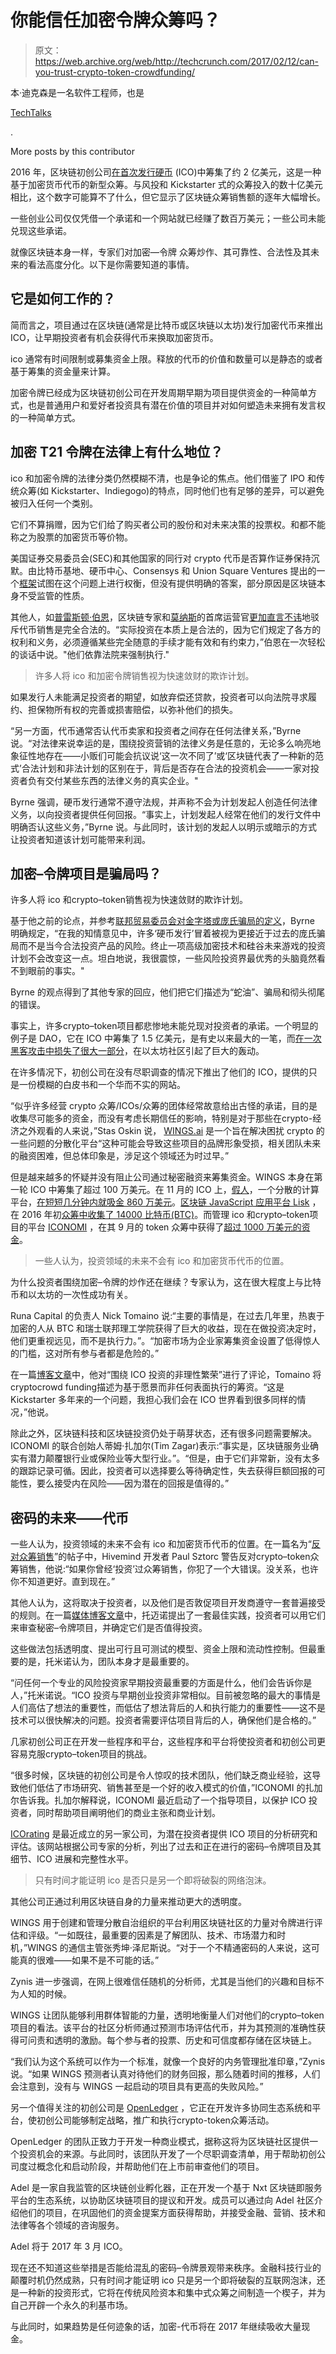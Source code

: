 # 你能信任加密令牌众筹吗？

> 原文：<https://web.archive.org/web/http://techcrunch.com/2017/02/12/can-you-trust-crypto-token-crowdfunding/>

本·迪克森是一名软件工程师，也是

[TechTalks](https://web.archive.org/web/20230316110744/https://bdtechtalks.com/)

.

More posts by this contributor

2016 年，区块链初创公司[在](https://web.archive.org/web/20230316110744/http://www.ibtimes.co.uk/all-you-need-know-about-ico-investment-1597201)[首次发行硬币](https://web.archive.org/web/20230316110744/http://www.investopedia.com/terms/i/initial-coin-offering-ico.asp) (ICO)中筹集了约 2 亿美元，这是一种基于加密货币代币的新型众筹。与风投和 Kickstarter 式的众筹投入的数十亿美元相比，这个数字可能算不了什么，但它显示了区块链众筹销售额的逐年大幅增长。

一些创业公司仅仅凭借一个承诺和一个网站就已经赚了数百万美元；一些公司未能兑现这些承诺。

就像区块链本身一样，专家们对加密—令牌 众筹炒作、其可靠性、合法性及其未来的看法高度分化。以下是你需要知道的事情。

## 它是如何工作的？

简而言之，项目通过在区块链(通常是比特币或区块链以太坊)发行加密代币来推出 ICO，让早期投资者有机会获得代币来换取加密货币。

ico 通常有时间限制或募集资金上限。释放的代币的价值和数量可以是静态的或者基于筹集的资金量来计算。

加密令牌已经成为区块链初创公司在开发周期早期为项目提供资金的一种简单方式，也是普通用户和爱好者投资具有潜在价值的项目并对如何塑造未来拥有发言权的一种简单方式。

## 加密 T21 令牌在法律上有什么地位？

ico 和加密令牌的法律分类仍然模糊不清，也是争论的焦点。他们借鉴了 IPO 和传统众筹(如 Kickstarter、Indiegogo)的特点，同时他们也有足够的差异，可以避免被归入任何一个类别。

它们不算捐赠，因为它们给了购买者公司的股份和对未来决策的投票权。和都不能称之为股票的加密货币等价物。

美国证券交易委员会(SEC)和其他国家的同行对 crypto 代币是否算作证券保持沉默。由比特币基地、硬币中心、Consensys 和 Union Square Ventures 提出的一个[框架](https://web.archive.org/web/20230316110744/https://www.coinbase.com/legal/securities-law-framework.pdf)试图在这个问题上进行权衡，但没有提供明确的答案，部分原因是区块链本身不受监管的性质。

其他人，如[普雷斯顿·伯恩](https://web.archive.org/web/20230316110744/https://www.crunchbase.com/person/preston-byrne#/entity)，区块链专家和[莫纳斯](https://web.archive.org/web/20230316110744/https://monax.io/)的首席运营官[更加直言不讳](https://web.archive.org/web/20230316110744/https://prestonbyrne.com/2016/12/08/against-tokens-part-ii/)地驳斥代币销售是完全合法的。“实际投资在本质上是合法的，因为它们规定了各方的权利和义务，必须遵循某些完全随意的手续才能有效和有约束力，”伯恩在一次轻松的谈话中说。"他们依靠法院来强制执行."

> 许多人将 ico 和加密令牌销售视为快速敛财的欺诈计划。

如果发行人未能满足投资者的期望，如放弃偿还贷款，投资者可以向法院寻求履约、担保物所有权的完善或损害赔偿，以弥补他们的损失。

“另一方面，代币通常否认代币卖家和投资者之间存在任何法律关系，”Byrne 说。“对法律来说幸运的是，围绕投资营销的法律义务是任意的，无论多么响亮地象征性地存在——小贩们可能会抗议说‘这一次不同了’或‘区块链代表了一种新的范式’合法计划和非法计划的区别在于，背后是否存在合法的投资机会——一家对投资者负有交付某些东西的法律义务的真实企业。"

Byrne 强调，硬币发行通常不遵守法规，并声称不会为计划发起人创造任何法律义务，以向投资者提供任何回报。“事实上，计划发起人经常在他们的发行文件中明确否认这些义务，”Byrne 说。与此同时，该计划的发起人以明示或暗示的方式让投资者知道该计划可能带来利润。

## 加密–令牌项目是骗局吗？

许多人将 ico 和crypto–token销售视为快速敛财的欺诈计划。

基于他之前的论点，并参考[联邦贸易委员会对金字塔或庞氏骗局的定义](https://web.archive.org/web/20230316110744/https://www.ftc.gov/public-statements/1998/05/pyramid-schemes)，Byrne 明确规定，“在我的知情意见中，许多‘硬币发行’冒着被视为更接近于过去的庞氏骗局而不是当今合法投资产品的风险。终止一项高级加密技术和硅谷未来游戏的投资计划不会改变这一点。坦白地说，我很震惊，一些风险投资界最优秀的头脑竟然看不到眼前的事实。"

Byrne 的观点得到了其他专家的回应，他们把它们描述为“蛇油”、骗局和彻头彻尾的错误。

事实上，许多crypto–token项目都悲惨地未能兑现对投资者的承诺。一个明显的例子是 DAO，它在 ICO 中筹集了 1.5 亿美元，是有史以来最大的一笔，而[在一次黑客攻击中损失了很大一部分](https://web.archive.org/web/20230316110744/http://www.ibtimes.co.uk/curious-tale-ethereum-how-hacker-stole-53m-digital-currency-could-legally-keep-it-1566524)，在以太坊社区引起了巨大的轰动。

在许多情况下，初创公司在没有尽职调查的情况下推出了他们的 ICO，提供的只是一份模糊的白皮书和一个华而不实的网站。

“似乎许多经营 crypto 众筹/ICOs/众筹的团体经常故意给出古怪的承诺，目的是收集尽可能多的资金，而没有考虑长期信任的影响，特别是对于那些在crypto-经济之外观看的人来说，”Stas Oskin 说， [WINGS.ai](https://web.archive.org/web/20230316110744/http://wings.ai/) 是一个旨在解决困扰 crypto 的一些问题的分散化平台“这种可能会导致这些项目的品牌形象受损，相关团队未来的融资困难，但总体印象是，涉足这个领域还为时过早。”

但是越来越多的怀疑并没有阻止公司通过秘密融资来筹集资金。WINGS 本身在第一轮 ICO 中筹集了超过 100 万美元。在 11 月的 ICO 上，[假人](https://web.archive.org/web/20230316110744/https://golem.network/)，一个分散的计算平台，[在短短几分钟内就吸金 860 万美元](https://web.archive.org/web/20230316110744/http://www.forbes.com/sites/rogeraitken/2016/11/12/fintech-golems-airbnb-for-computing-crowdsale-scores-8-6m-in-minutes/#43bae1be422a)。[区块链 JavaScript 应用平台 Lisk](https://web.archive.org/web/20230316110744/https://lisk.io/) ，在 2016 年初[众筹中收集了 14000 比特币(BTC)](https://web.archive.org/web/20230316110744/http://uk.businessinsider.com/24-year-old-raises-66-million-for-bitcoin-app-store-2016-5)。而管理 ico 和crypto–token项目的平台 [ICONOMI](https://web.archive.org/web/20230316110744/https://ico.iconomi.net/) ，在其 9 月的 token 众筹中获得了[超过 1000 万美元的资金](https://web.archive.org/web/20230316110744/https://www.cryptocoinsnews.com/ethereum-based-iconomi-raises-10-5-million-ico/)。

> 一些人认为，投资领域的未来不会有 ico 和加密货币代币的位置。

为什么投资者围绕加密–令牌的炒作还在继续？专家认为，这在很大程度上与比特币和以太坊的一次性成功有关。

Runa Capital 的负责人 Nick Tomaino 说:“主要的事情是，在过去几年里，热衷于加密的人从 BTC 和瑞士联邦理工学院获得了巨大的收益，现在在做投资决定时，他们更重视远见，而不是执行力。”。“加密市场为企业家筹集资金设置了低得惊人的门槛，这对所有参与者都是危险的。”

在一篇[博客文章](https://web.archive.org/web/20230316110744/https://medium.com/@ntmoney/irrational-appcoin-exuberance-b6ea86d58b8a#.nfncrfx93)中，他对“围绕 ICO 投资的非理性繁荣”进行了评论，Tomaino 将cryptocrowd funding描述为基于愿景而非任何表面执行的筹资。“这是 Kickstarter 多年来的一个问题，我担心我们会在 ICO 世界看到很多同样的情况，”他说。

除此之外，区块链科技和区块链投资仍处于萌芽状态，还有很多问题需要解决。ICONOMI 的联合创始人蒂姆·扎加尔(Tim Zagar)表示:“事实是，区块链服务业确实有潜力颠覆银行业或保险业等大型行业。”。“但是，由于它们非常新，没有太多的跟踪记录可循。因此，投资者可以选择要么等待确定性，失去获得巨额回报的可能性，要么接受内在风险——因为潜在的回报是值得的。”

## 密码的未来——代币

一些人认为，投资领域的未来不会有 ico 和加密货币代币的位置。在一篇名为“[反对众筹销售](https://web.archive.org/web/20230316110744/http://bitcoinhivemind.com/blog/crowdsales/)”的帖子中，Hivemind 开发者 Paul Sztorc 警告反对crypto–token众筹销售，他说:“如果你曾经‘投资’过众筹销售，你犯了一个大错误。没关系，也许你不知道更好。直到现在。”

其他人认为，这将取决于投资者，以及他们是否敦促项目开发商遵守一套普遍接受的规则。在一篇[媒体博客文章](https://web.archive.org/web/20230316110744/https://medium.com/@ntmoney/discussing-cryptotoken-best-practices-5ff4b9184933#.40pl8e5yd)中，托迈诺提出了一套最佳实践，投资者可以用它们来审查秘密–令牌项目，并确定它们是否值得投资。

这些做法包括透明度、提出可行且可测试的模型、资金上限和流动性控制。但最重要的是，托米诺认为，团队本身才是最重要的。

“问任何一个专业的风险投资家早期投资最重要的方面是什么，他们会告诉你是人，”托米诺说。“ICO 投资与早期创业投资非常相似。目前被忽略的最大的事情是人们高估了想法的重要性，而低估了想法背后的人和执行能力的重要性——这不是技术可以很快解决的问题。投资者需要评估项目背后的人，确保他们是合格的。”

几家初创公司正在开发一些程序和平台，这些程序和平台将使投资者和初创公司更容易克服crypto–token项目的挑战。

“很多时候，区块链的初创公司是令人惊叹的技术团队，他们缺乏商业经验，这导致他们低估了市场研究、销售甚至是一个好的收入模式的价值，”ICONOMI 的扎加尔告诉我。扎加尔解释说，ICONOMI 最近启动了一个指导项目，以保护 ICO 投资者，同时帮助项目阐明他们的商业主张和商业计划。

[ICOrating](https://web.archive.org/web/20230316110744/http://icorating.com/) 是最近成立的另一家公司，为潜在投资者提供 ICO 项目的分析研究和评估。该网站根据公司专家的分析，列出了过去和正在进行的密码–令牌项目及其细节、ICO 进展和完整性水平。

> 只有时间才能证明 ico 是否只是另一个即将破裂的网络泡沫。

其他公司正通过利用区块链自身的力量来推动更大的透明度。

WINGS 用于创建和管理分散自治组织的平台利用区块链社区的力量对令牌进行评估和评级。“一如既往，最重要的因素是了解团队、技术、市场潜力和时机，”WINGS 的通信主管张秀坤·泽尼斯说。“对于一个不精通密码的人来说，这可能真的很难——如果不是不可能的话。”

Zynis 进一步强调，在网上很难信任随机的分析师，尤其是当他们的兴趣和目标不为人知的时候。

WINGS 让团队能够利用群体智能的力量，透明地衡量人们对他们的crypto–token项目的看法。该平台的社区分析师通过预测市场评估代币，并为其预测的准确性获得可问责和透明的激励。每个参与者的投票、历史和可信度都存储在区块链上。

“我们认为这个系统可以作为一个标准，就像一个良好的内务管理批准印章，”Zynis 说。“如果 WINGS 预测者认真对待他们的财务回报，那么随着时间的推移，人们会注意到，没有与 WINGS 一起启动的项目具有更高的失败风险。”

另一个值得关注的初创公司是 [OpenLedger](https://web.archive.org/web/20230316110744/https://www.openledger.info/) ，它正在开发许多协同生态系统和平台，使初创公司能够制定战略，推广和执行crypto-token众筹活动。

OpenLedger 的团队正致力于开发一种商业模式，据称这将为区块链社区提供一个投资机会的来源。与此同时，该团队开发了一个尽职调查清单，用于帮助初创公司度过概念化和启动阶段，并帮助他们在上市前审查他们的项目。

Adel 是一家自我监管的区块链创业孵化器，正在开发一个基于 Nxt 区块链即服务平台的生态系统，以协助区块链项目的提议和开发。成员可以通过向 Adel 社区介绍他们的项目，在巩固他们的资金提案方面获得帮助，并接受金融、营销、技术和法律等各个领域的咨询服务。

Adel 将于 2017 年 3 月 ICO。

现在还不知道这些举措是否能给混乱的密码–令牌景观带来秩序。金融科技行业的颠覆时机仍然成熟，只有时间才能证明 ico 只是另一个即将破裂的互联网泡沫，还是一种新的投资形式，它将在传统风险资本和集中式众筹之间制造一个楔子，并为自己开辟一个永久的利基市场。

与此同时，如果趋势是任何迹象的话，加密-代币将在 2017 年继续吸收大量现金。